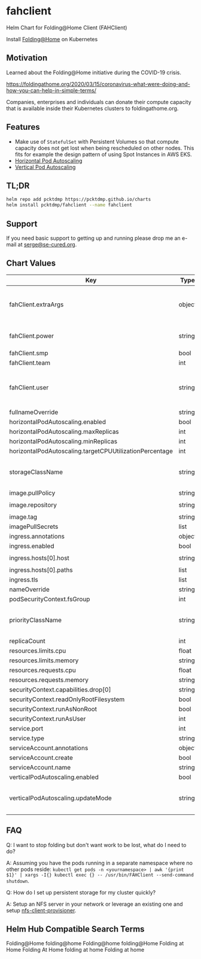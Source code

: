 # fahclient
Helm Chart for Folding@Home Client (FAHClient)

Install [Folding@Home](https://foldingathome.org/) on Kubernetes

## Motivation

Learned about the Folding@Home initiative during the COVID-19 crisis.

https://foldingathome.org/2020/03/15/coronavirus-what-were-doing-and-how-you-can-help-in-simple-terms/

Companies, enterprises and individuals can donate their compute capacity that is available inside their Kubernetes clusters to foldingathome.org.

## Features

* Make use of `StatefulSet` with Persistent Volumes so that compute capacity does not get lost when being rescheduled on other nodes.
This fits for example the design pattern of using Spot Instances in AWS EKS.
* [Horizontal Pod Autoscaling](https://kubernetes.io/docs/tasks/run-application/horizontal-pod-autoscale/)
* [Vertical Pod Autoscaling](https://github.com/kubernetes/autoscaler/tree/master/vertical-pod-autoscaler)

## TL;DR

```bash
helm repo add pcktdmp https://pcktdmp.github.io/charts
helm install pcktdmp/fahclient --name fahclient
```
## Support

If you need basic support to getting up and running please
drop me an e-mail at <serge@se-cured.org>.

## Chart Values

| Key | Type | Default | Description |
|-----|------|---------|-------------|
| fahClient.extraArgs | object | `{}` | Extra arguments for `FAHClient`, passed like `- --somearg=value`  |
| fahClient.power | string | `"full"` |  Valid values are `light`, `medium`, `full` |
| fahClient.smp | bool | `true` |  |
| fahClient.team | int | `0` | Team identifier |
| fahClient.user | string | `"Anonymous"` | The user you identify yourself with to Folding@Home |
| fullnameOverride | string | `""` |  |
| horizontalPodAutoscaling.enabled | bool | `false` |  |
| horizontalPodAutoscaling.maxReplicas | int | `1` |  |
| horizontalPodAutoscaling.minReplicas | int | `1` |  |
| horizontalPodAutoscaling.targetCPUUtilizationPercentage | int | `90` |  |
| storageClassName | string | `""` | When not specified take the default storage class |
| image.pullPolicy | string | `"IfNotPresent"` |  |
| image.repository | string | `"johnktims/folding-at-home"` |  |
| image.tag | string | `"latest"` |  |
| imagePullSecrets | list | `[]` |  |
| ingress.annotations | object | `{}` |  |
| ingress.enabled | bool | `false` |  |
| ingress.hosts[0].host | string | `"chart-example.local"` |  |
| ingress.hosts[0].paths | list | `[]` |  |
| ingress.tls | list | `[]` |  |
| nameOverride | string | `""` |  |
| podSecurityContext.fsGroup | int | `9999` |  |
| priorityClassName | string | `nil` | When not specified, take the default priority class |
| replicaCount | int | `1` |  |
| resources.limits.cpu | float | `1` |  |
| resources.limits.memory | string | `"256Mi"` |  |
| resources.requests.cpu | float | `1` |  |
| resources.requests.memory | string | `"128Mi"` |  |
| securityContext.capabilities.drop[0] | string | `"ALL"` |  |
| securityContext.readOnlyRootFilesystem | bool | `false` |  |
| securityContext.runAsNonRoot | bool | `true` |  |
| securityContext.runAsUser | int | `9999` |  |
| service.port | int | `80` |  |
| service.type | string | `"ClusterIP"` |  |
| serviceAccount.annotations | object | `{}` |  |
| serviceAccount.create | bool | `false` |  |
| serviceAccount.name | string | `nil` |  |
| verticalPodAutoscaling.enabled | bool | `false` |  |
| verticalPodAutoscaling.updateMode | string | `"Auto"` | Valid values are `Auto`, `Recreate`, `Initial`, `Off`  |

## FAQ

Q: I want to stop folding but don't want work to be lost, what do I need to do?

A: Assuming you have the pods running in a separate namespace where no other pods reside:
`kubectl get pods -n <yournamespace> | awk '{print $1}' | xargs -I{} kubectl exec {} -- /usr/bin/FAHClient --send-command shutdown`.

Q: How do I set up persistent storage for my cluster quickly?

A: Setup an NFS server in your network or leverage an existing one and setup [nfs-client-provisioner](https://github.com/kubernetes-incubator/external-storage/tree/master/nfs-client).


## Helm Hub Compatible Search Terms

Folding@Home
folding@home
Folding@home
folding@Home
Folding at Home
Folding At Home
folding at home
Folding at home
